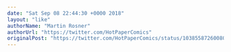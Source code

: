 ```yaml
---
date: "Sat Sep 08 22:44:30 +0000 2018"
layout: "like"
authorName: "Martin Rosner"
authorUrl: "https://twitter.com/HotPaperComics"
originalPost: "https://twitter.com/HotPaperComics/status/1038558726008045568"
---
```

